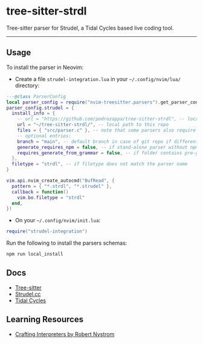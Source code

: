 # tree-sitter-strdl

Tree-sitter parser for Strudel, a Tidal Cycles based live coding tool.

___

## Usage

To install the parser in Neovim:

- Create a file `strudel-integration.lua` in your `~/.config/nvim/lua/` directory:

```lua
---@class ParserConfig
local parser_config = require("nvim-treesitter.parsers").get_parser_configs()
parser_config.strudel = {
  install_info = {
    -- url = "https://github.com/pedrozappa/tree-sitter-strdl", -- local path or git repo
    url = "~/tree-sitter-strdl/", -- local path to this repo
    files = { "src/parser.c" }, -- note that some parsers also require src/scanner.c or src/scanner.cc
    -- optional entries:
    branch = "main", -- default branch in case of git repo if different from master
    generate_requires_npm = false, -- if stand-alone parser without npm dependencies
    requires_generate_from_grammar = false, -- if folder contains pre-generated src/parser.c
  },
  filetype = "strdl", -- if filetype does not match the parser name
}

vim.api.nvim_create_autocmd("BufRead", {
  pattern = { "*.strdl", "*.strudel" },
  callback = function()
    vim.bo.filetype = "strdl"
  end,
})
```

- On your `~/.config/nvim/init.lua`:

```lua
require("strudel-integration")
```

Run the following to install the parsers schemas:

```bash
npm run local_install
```



## Docs

- [Tree-sitter](https://tree-sitter.github.io/tree-sitter/)
- [Strudel.cc](https://strudel.cc/)
- [Tidal Cycles ](https://tidalcycles.org/)

## Learning Resources

- [Crafting Interpreters by Robert Nystrom](https://www.craftinginterpreters.com/)

